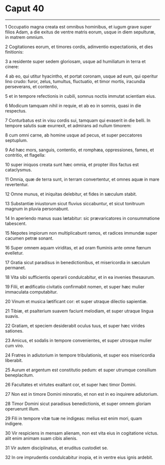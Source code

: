 # Caput 40

***

1 Occupatio magna creata est omnibus hominibus, et iugum grave super filios Adam, a die exitus de ventre matris eorum, usque in diem sepulturæ, in matrem omnium.

2 Cogitationes eorum, et timores cordis, adinventio expectationis, et dies finitionis:

3 a residente super sedem gloriosam, usque ad humiliatum in terra et cinere:

4 ab eo, qui utitur hyacintho, et portat coronam, usque ad eum, qui operitur lino crudo: furor, zelus, tumultus, fluctuatio, et timor mortis, iracundia perseverans, et contentio,

5 et in tempore refectionis in cubili, somnus noctis immutat scientiam eius.

6 Modicum tamquam nihil in requie, et ab eo in somnis, quasi in die respectus.

7 Conturbatus est in visu cordis sui, tamquam qui evaserit in die belli. In tempore salutis suæ exurrexit, et admirans ad nullum timorem:

8 cum omni carne, ab homine usque ad pecus, et super peccatores septuplum.

9 Ad hæc mors, sanguis, contentio, et romphæa, oppressiones, fames, et contritio, et flagella:

10 super iniquos creata sunt hæc omnia, et propter illos factus est cataclysmus.

11 Omnia, quæ de terra sunt, in terram convertentur, et omnes aquæ in mare revertentur.

12 Omne munus, et iniquitas delebitur, et fides in sæculum stabit.

13 Substantiæ iniustorum sicut fluvius siccabuntur, et sicut tonitruum magnum in pluvia personabunt.

14 In aperiendo manus suas lætabitur: sic prævaricatores in consummatione tabescent.

15 Nepotes impiorum non multiplicabunt ramos, et radices immundæ super cacumen petræ sonant.

16 Super omnem aquam viriditas, et ad oram fluminis ante omne fœnum evelletur.

17 Gratia sicut paradisus in benedictionibus, et misericordia in sæculum permanet.

18 Vita sibi sufficientis operarii condulcabitur, et in ea invenies thesaurum.

19 Filii, et ædificatio civitatis confirmabit nomen, et super hæc mulier immaculata computabitur.

20 Vinum et musica lætificant cor: et super utraque dilectio sapientiæ.

21 Tibiæ, et psalterium suavem faciunt melodiam, et super utraque lingua suavis.

22 Gratiam, et speciem desiderabit oculus tuus, et super hæc virides sationes.

23 Amicus, et sodalis in tempore convenientes, et super utrosque mulier cum viro.

24 Fratres in adiutorium in tempore tribulationis, et super eos misericordia liberabit.

25 Aurum et argentum est constitutio pedum: et super utrumque consilium beneplacitum.

26 Facultates et virtutes exaltant cor, et super hæc timor Domini.

27 Non est in timore Domini minoratio, et non est in eo inquirere adiutorium.

28 Timor Domini sicut paradisus benedictionis, et super omnem gloriam operuerunt illum.

29 Fili in tempore vitæ tuæ ne indigeas: melius est enim mori, quam indigere.

30 Vir respiciens in mensam alienam, non est vita eius in cogitatione victus. alit enim animam suam cibis alienis.

31 Vir autem disciplinatus, et eruditus custodiet se.

32 In ore imprudentis condulcabitur inopia, et in ventre eius ignis ardebit.

